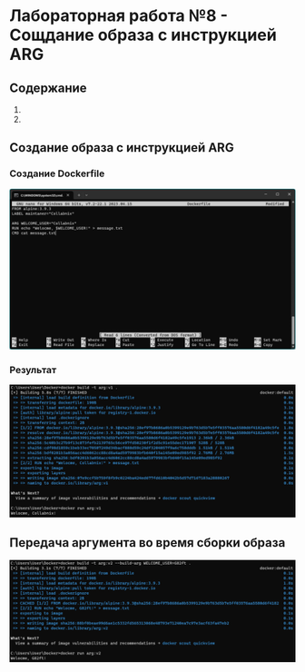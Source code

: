 # Лабораторная работа №8 - Сощдание образа с инструкцией ARG

## Содержание
1. []()
2. []()

## Создание образа с инструкцией ARG

### Создание Dockerfile

![1.Dockerfile](/8/img/1.Dockerfile.png)

### Результат
![1.result](/8/img/1.result.png)

## Передача аргумента во время сборки образа

![2.result](/8/img/2.result.png)